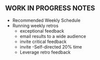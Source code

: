 
## WORK IN PROGRESS NOTES
- Recommended Weekly Schedule
- Running weekly retros
    - exceptional feedback
    - email results to a wide audience
    - invite critical feedback
    - invite 
-Self-directed 20% time
    - Leverage retro feedback